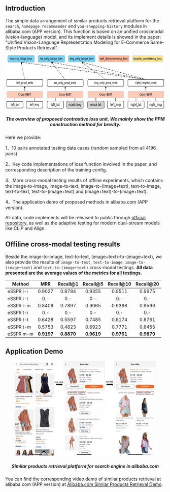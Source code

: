 ## Introduction
The simple data arrangement of similar products retrieval platform for the `search`, `homepage recommender` and `you-shopping-history` modules in alibaba.com (APP version). This function is based on an unified crossmodal (vision-language) model, and its implement details is showed in the paper:
"Unified Vision-Language Representation Modeling for E-Commerce Same-Style Products Retrieval".

<p align="center">
  <img width="500" height="171" src="https://github.com/benchen4395/esspr_alibaba.com/blob/main/model_implement_details/model_structure.png">
</p>
<h5 align="center">
The overview of proposed contrastive loss unit. We mainly show the PPM construction method for brevity.
</h5>

Here we provide:

1、10 pairs annotated testing data cases (random sampled from all 4196 pairs).

2、Key code implementations of loss function involved in the paper, and corresponding description of the training config.

3、More cross-modal testing results of offline experiments, which contains the image-to-image, image-to-text, image-to-(image+text), text-to-image, text-to-text, text-to-(image+text) and (image+text)-to-(image+text).

4、The application demo of proposed methods in alibaba.com (APP version).

All data, code implements will be released to public through [official repository](https://github.com/alibaba), as well as the adaptive testing for modern dual-stream models like CLIP  and Align.

## Offiline cross-modal testing results
Beside the image-to-image, text-to-text, (image+text)-to-(image+text), we also provide the results of `image-to-text`, `text-to-image`, `image-to-(image+text)` and `text-to-(image+text)` cross-modal testings. **All data presented are the average values of the metrics for all testings.**

|Method|MRR|Recall@1|Recall@5|Recall@10|Recall@20|
|---|:---:|:---:|:---:|:---:|:---:|
|eSSPR i-i|0.9027|0.8784|0.9355|0.9511|0.9675|
|eSSPR i-t|0.-|0.-|0.-|0.-|0.-|
|eSSPR i-m|0.8409|0.7897|0.9065|0.9398|0.9596|
|eSSPR t-i|0.-|0.-|0.-|0.-|0.-|
|eSSPR t-t|0.6428|0.5597|0.7485|0.8174|0.8761|
|eSSPR t-m|0.5753|0.4823|0.6923|0.7771|0.8455|
|eSSPR m-m|**0.9197**|**0.8870**|**0.9619**|**0.9761**|**0.9879**|

## Application Demo
<p align="center">
  <img width="450" height="300" src="https://github.com/benchen4395/esspr_alibaba.com/blob/main/model_implement_details/psp_demo.jpg">
</p>
<h5 align="center">
Similar products retrieval platform for search engine in alibaba.com
</h5>

You can find the corresponding video demo of similar products retrieval at alibaba.com (APP version) at [Alibaba.com Similar Products Retrieval Demo](https://pan.baidu.com/s/1zozt_PRfG2ddxeYaw67dgA?pwd=276p).
